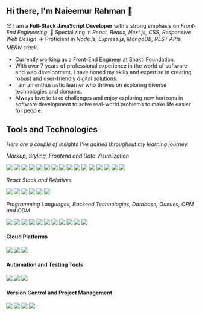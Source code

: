 ## Hi there, I'm Naieemur Rahman 👋
😎 I am a **Full-Stack JavaScript Developer** with a strong emphasis on *Front-End Engineering*. 🚀 Specializing in *React, Redux, Next.js, CSS, Responsive Web Design*. ✈️ Proficient in *Node.js, Express.js, MongoDB, REST APIs, MERN stack*.

* Currently working as a Front-End Engineer at [Shakti Foundation](https://www.shakti.org.bd/).
* With over 7 years of professional experience in the world of software and web development, I have honed my skills and expertise in creating robust and user-friendly digital solutions.
* I am an enthusiastic learner who thrives on exploring diverse technologies and domains.
* Always love to take challenges and enjoy exploring new horizons in software development to solve real-world problems to make life easier for people.

## Tools and Technologies
*Here are a couple of insights I've gained throughout my learning journey.*

<!--
#### User Interface Design and Prototyping
<a href="#user-interface-design-and-prototyping"><img src="https://img.shields.io/badge/figma-F24E1E.svg?style=flat-square&logo=figma&logoColor=white"/></a>
<a href="#user-interface-design-and-prototyping"><img src="https://img.shields.io/badge/adobe%20xd-FF0000.svg?style=flat-square&logo=adobexd&logoColor=white"/></a>
<a href="#user-interface-design-and-prototyping"><img src="https://img.shields.io/badge/adobe%20photoshop-31A8FF.svg?style=flat-square&logo=adobephotoshop&logoColor=white"/></a>
-->

*Markup, Styling, Frontend and Data Visualization*

<a href="#markup-styling-and-frontend"><img src="https://img.shields.io/badge/html5-E34F26.svg?style=flat-square&logo=html5&logoColor=white"/></a>
<a href="#markup-styling-and-frontend"><img src="https://img.shields.io/badge/css3-1572B6.svg?style=flat-square&logo=css3&logoColor=white"/></a>
<a href="#markup-styling-and-frontend"><img src="https://img.shields.io/badge/sass-CC6699.svg?style=flat-square&logo=sass&logoColor=white"/></a>
<a href="#markup-styling-and-frontend"><img src="https://img.shields.io/badge/tailwind%20css-06B6D4.svg?style=flat-square&logo=tailwindcss&logoColor=white"/></a>
<a href="#markup-styling-and-frontend"><img src="https://img.shields.io/badge/react-61DAFB.svg?style=flat-square&logo=react&logoColor=black"/></a>
<a href="#markup-styling-and-frontend"><img src="https://img.shields.io/badge/next.js-000000.svg?style=flat-square&logo=next.js&logoColor=white"/></a>
<a href="#markup-styling-and-frontend"><img src="https://img.shields.io/badge/vue.js-4FC08D.svg?style=flat-square&logo=vue.js&logoColor=white"/></a>
<a href="#markup-styling-and-frontend"><img src="https://img.shields.io/badge/angular-DD0031.svg?style=flat-square&logo=angular&logoColor=white"/></a>
<a href="#markup-styling-and-frontend"><img src="https://img.shields.io/badge/bootstrap-7952B3.svg?style=flat-square&logo=bootstrap&logoColor=white"/></a>
<a href="#markup-styling-and-frontend"><img src="https://img.shields.io/badge/mui-007FFF.svg?style=flat-square&logo=mui&logoColor=white"/></a>
<a href="#markup-styling-and-frontend"><img src="https://img.shields.io/badge/chakra%20ui-319795.svg?style=flat-square&logo=chakraui&logoColor=white"/></a>
<a href="#markup-styling-and-frontend"><img src="https://img.shields.io/badge/daisy%20ui-5A0EF8.svg?style=flat-square&logo=daisyui&logoColor=white"/></a>
<a href="#data-visualization"><img src="https://img.shields.io/badge/d3%20js-F9A03C.svg?style=flat-square&logo=d3dotjs&logoColor=white"/></a>
<a href="#data-visualization"><img src="https://img.shields.io/badge/chart%20js-FF6384.svg?style=flat-square&logo=chartdotjs&logoColor=white"/></a>
<a href="#data-visualization"><img src="https://img.shields.io/badge/ApexCharts%20js-2C97F3.svg?style=flat-square&logo=&logoColor=white"/></a>
<a href="#data-visualization"><img src="https://img.shields.io/badge/power%20bi-F2C811.svg?style=flat-square&logo=powerbi&logoColor=black"/></a>

*React Stack and Relatives*

<a href="#react-stack-and-relatives"><img src="https://img.shields.io/badge/redux-764ABC.svg?style=flat-square&logo=redux&logoColor=white"/></a>
<a href="#react-stack-and-relatives"><img src="https://img.shields.io/badge/zustand-1D4AC2.svg?style=flat-square&logo=zotero&logoColor=white"/></a>
<a href="#react-stack-and-relatives"><img src="https://img.shields.io/badge/react%20hook%20form-EC5990.svg?style=flat-square&logo=reacthookform&logoColor=white"/></a>
<a href="#react-stack-and-relatives"><img src="https://img.shields.io/badge/react%20router-3992FF.svg?style=flat-square&logo=reactrouter&logoColor=white"/></a>
<a href="#react-stack-and-relatives"><img src="https://img.shields.io/badge/react%20query-FF4154.svg?style=flat-square&logo=reactquery&logoColor=white"/></a>
<a href="#react-stack-and-relatives"><img src="https://img.shields.io/badge/react%20Native-20232A.svg?style=flat-square&logo=react&logoColor=61DAFB"/></a>

*Programming Languages, Backend Technologies, Database, Queues, ORM and ODM*

<a href="#programming-languages-and-backend-technologies"><img src="https://img.shields.io/badge/JavaScript-F7DF1E.svg?style=flat-square&logo=JavaScript&logoColor=black"/></a>
<a href="#programming-languages-and-backend-technologies"><img src="https://img.shields.io/badge/TypeScript-3178C6.svg?style=flat-square&logo=TypeScript&logoColor=white"/></a>
<a href="#programming-languages-and-backend-technologies"><img src="https://img.shields.io/badge/c%20sharp-512BD4.svg?style=flat-square&logo=csharp&logoColor=white"/></a>
<a href="#programming-languages-and-backend-technologies"><img src="https://img.shields.io/badge/Express-000000.svg?style=flat-square&logo=Express&logoColor=white"/></a>
<a href="#programming-languages-and-backend-technologies"><img src="https://img.shields.io/badge/.NET-512BD4.svg?style=flat-square&logo=dotnet&logoColor=white"/></a>
<a href="#database-queues-orm-and-odm"><img src="https://img.shields.io/badge/MongoDB-47A248.svg?style=flat-square&logo=MongoDB&logoColor=white"/></a>
<a href="#database-queues-orm-and-odm"><img src="https://img.shields.io/badge/Firebase-FFCA28.svg?style=flat-square&logo=Firebase&logoColor=black"/></a>
<a href="#database-queues-orm-and-odm"><img src="https://img.shields.io/badge/MySQL-4479A1.svg?style=flat-square&logo=MySQL&logoColor=white"/></a>
<a href="#database-queues-orm-and-odm"><img src="https://img.shields.io/badge/microsoft%20sql%20server-CC2927.svg?style=flat-square&logo=microsoftsqlserver&logoColor=white"/></a>
<a href="#database-queues-orm-and-odm"><img src="https://img.shields.io/badge/prisma-2D3748.svg?style=flat-square&logo=prisma&logoColor=white"/></a>
<a href="#database-queues-orm-and-odm"><img src="https://img.shields.io/badge/mongoose-880000.svg?style=flat-square&logo=mongoose&logoColor=white"/></a>

#### Cloud Platforms
<a href="#cloud-platforms"><img src="https://img.shields.io/badge/Heroku-430098.svg?style=flat-square&logo=Heroku&logoColor=white"/></a>
<a href="#cloud-platforms"><img src="https://img.shields.io/badge/Google%20Cloud-4285F4.svg?style=flat-square&logo=Google-Cloud&logoColor=white"/></a> 
<a href="#cloud-platforms"><img src="https://img.shields.io/badge/DigitalOcean-0080FF.svg?style=flat-square&logo=DigitalOcean&logoColor=white"/></a>

#### Automation and Testing Tools
<a href="#automation-and-testing-tools"><img src="https://img.shields.io/badge/Selenium-43B02A.svg?style=flat-square&logo=Selenium&logoColor=white"/></a> 
<a href="#automation-and-testing-tools"><img src="https://img.shields.io/badge/Postman-FF6C37.svg?style=flat-square&logo=Postman&logoColor=white"/></a> 
<a href="#automation-and-testing-tools"><img src="https://img.shields.io/badge/swagger-85EA2D.svg?style=flat-square&logo=swagger&logoColor=black"/></a>

<!--
#### IDE and Editors
<a href="#ide-and-editors"><img src="https://img.shields.io/badge/Visual%20Studio%20Code-007ACC.svg?style=flat-square&logo=Visual-Studio-Code&logoColor=white"/></a> 
<a href="#ide-and-editors"><img src="https://img.shields.io/badge/Visual%20Studio-5C2D91.svg?style=flat-square&logo=Visual-Studio&logoColor=white"/></a>
<a href="#ide-and-editors"><img src="https://img.shields.io/badge/Android%20Studio-3DDC84.svg?style=flat-square&logo=Android-Studio&logoColor=white"/></a> 
-->

#### Version Control and Project Management
<a href="#version-control-and-project-management"><img src="https://img.shields.io/badge/Git-F05032.svg?style=flat-square&logo=Git&logoColor=white"/></a> 
<a href="#version-control-and-project-management"><img src="https://img.shields.io/badge/GitHub-181717.svg?style=flat-square&logo=GitHub&logoColor=white"/></a>
<a href="#version-control-and-project-management"><img src="https://img.shields.io/badge/Jira-0052CC.svg?style=flat-square&logo=Jira&logoColor=white"/></a> 
<a href="#version-control-and-project-management"><img src="https://img.shields.io/badge/Azure%20DevOps-0078D7.svg?style=flat-square&logo=Azure-DevOps&logoColor=white"/></a>

<!--
**naieem-bd/naieem-bd** is a ✨ _special_ ✨ repository because its `README.md` (this file) appears on your GitHub profile.

Here are some ideas to get you started:

- 🔭 I’m currently working on ...
- 🌱 I’m currently learning ...
- 👯 I’m looking to collaborate on ...
- 🤔 I’m looking for help with ...
- 💬 Ask me about ...
- 📫 How to reach me: ...
- 😄 Pronouns: ...
- ⚡ Fun fact: ...
-->
